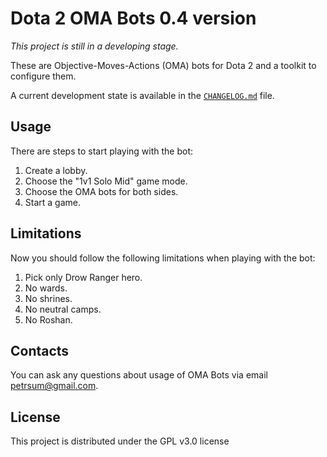 # Dota 2 OMA Bots 0.4 version

*This project is still in a developing stage.*

These are Objective-Moves-Actions (OMA) bots for Dota 2 and a toolkit to configure them.

A current development state is available in the [`CHANGELOG.md`](CHANGELOG.md) file.

## Usage

There are steps to start playing with the bot:

1. Create a lobby.
2. Choose the "1v1 Solo Mid" game mode.
2. Choose the OMA bots for both sides.
3. Start a game.

## Limitations

Now you should follow the following limitations when playing with the bot:

1. Pick only Drow Ranger hero.
2. No wards.
3. No shrines.
4. No neutral camps.
5. No Roshan.

## Contacts

You can ask any questions about usage of OMA Bots via email petrsum@gmail.com.

## License

This project is distributed under the GPL v3.0 license
